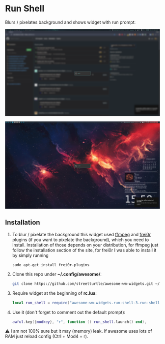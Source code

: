 # Run Shell

Blurs / pixelates background and shows widget with run prompt:

![screenshot](./blur.png)

![screenshot](./pixelate.png)

## Installation

1. To blur / pixelate the background this widget used [ffmpeg](https://www.ffmpeg.org/) and [frei0r](https://frei0r.dyne.org/) plugins (if you want to pixelate the background), which you need to install. Installation of those depends on your distribution, for ffmpeg just follow the installation section of the site, for frei0r I was able to install it by simply running

    ```
    sudo apt-get install frei0r-plugins
    ```

1. Clone this repo under **~/.config/awesome/**:

    ```bash
    git clone https://github.com/streetturtle/awesome-wm-widgets.git ~/.config/awesome/awesome-wm-widgets
    ```

1. Require widget at the beginning of **rc.lua**:

    ```lua
    local run_shell = require("awesome-wm-widgets.run-shell-3.run-shell")
    ```

1. Use it (don't forget to comment out the default prompt):

    ```lua
    awful.key({modkey}, "r", function () run_shell.launch() end),
    ```
:warning: I am not 100% sure but it may (memory) leak. If awesome uses lots of RAM just reload config (Ctrl + Mod4 + r).
